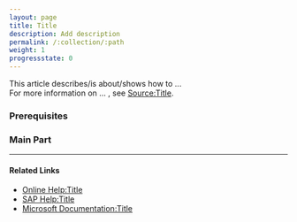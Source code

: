 ```yaml
---
layout: page
title: Title
description: Add description
permalink: /:collection/:path
weight: 1
progressstate: 0
---
```


This article describes/is about/shows how to ... <br>
For more information on ... , see [Source:Title](Link).

<!---
### About ...
If needed, add some background information about the topic here.
-->

### Prerequisites

<!---
Add things that need to be done before starting with the main part.
For a list of required hard- or software, change the headline to "Requirements".
If there are no requirements or prerequisites, delete the headline.
-->

### Main Part

<!---
Use as many headlines as you need. Here are some useful formatting codes:

<br> - linebreak

![image-title](/img/contents/...){:class="img-responsive"}
Add a shadow to screenshots in Greenshot by pressing Ctrl+Q

{: .box-note }
**Note:** Add a note.

{: .box-tip }
**Tip:** Add a tip.

{: .box-warning }
**Warning! Warning text** Explain the warning.
-->

******

#### Related Links
- [Online Help:Title](Link)
- [SAP Help:Title](Link)
- [Microsoft Documentation:Title](Link)
